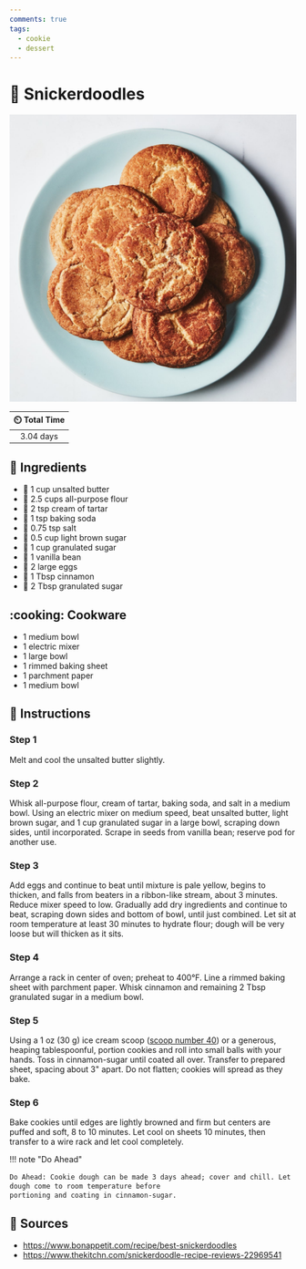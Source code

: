```yaml
---
comments: true
tags:
  - cookie
  - dessert
---
```

# :cookie: Snickerdoodles

![Snickerdoodles](../assets/images/snickerdoodles.jpg)

| :timer_clock: Total Time |
|:-----------------------: |
| 3.04 days |

## :salt: Ingredients

- :butter: 1 cup unsalted butter
- :ear_of_rice: 2.5 cups all-purpose flour
- :rice: 2 tsp cream of tartar
- :cup_with_straw: 1 tsp baking soda
- :salt: 0.75 tsp salt
- :maple_leaf: 0.5 cup light brown sugar
- :candy: 1 cup granulated sugar
- :icecream: 1 vanilla bean
- :egg: 2 large eggs
- :custard: 1 Tbsp cinnamon
- :candy: 2 Tbsp granulated sugar

## :cooking: Cookware

- 1 medium bowl
- 1 electric mixer
- 1 large bowl
- 1 rimmed baking sheet
- 1 parchment paper
- 1 medium bowl

## :pencil: Instructions

### Step 1

Melt and cool the unsalted butter slightly.

### Step 2

Whisk all-purpose flour, cream of tartar, baking soda, and salt in a medium bowl. Using an electric mixer on medium
speed, beat unsalted butter, light brown sugar, and 1 cup granulated sugar in a large bowl, scraping down sides, until
incorporated. Scrape in seeds from vanilla bean; reserve pod for another use.

### Step 3

Add eggs and continue to beat until mixture is pale yellow, begins to thicken, and falls from beaters in a ribbon-like
stream, about 3 minutes. Reduce mixer speed to low. Gradually add dry ingredients and continue to beat, scraping down
sides and bottom of bowl, until just combined. Let sit at room temperature at least 30 minutes to hydrate flour; dough
will be very loose but will thicken as it sits.

### Step 4

Arrange a rack in center of oven; preheat to 400°F. Line a rimmed baking sheet with parchment paper. Whisk cinnamon and
remaining 2 Tbsp granulated sugar in a medium bowl.

### Step 5

Using a 1 oz (30 g) ice cream scoop ([scoop number 40][1]) or a generous, heaping tablespoonful, portion cookies and roll into small balls with your
hands. Toss in cinnamon-sugar until coated all over. Transfer to prepared sheet, spacing about 3" apart. Do not flatten;
cookies will spread as they bake.

### Step 6

Bake cookies until edges are lightly browned and firm but centers are puffed and soft, 8 to 10 minutes. Let cool on
sheets 10 minutes, then transfer to a wire rack and let cool completely.

!!! note "Do Ahead"

    Do Ahead: Cookie dough can be made 3 days ahead; cover and chill. Let dough come to room temperature before
    portioning and coating in cinnamon-sugar.

## :link: Sources

- <https://www.bonappetit.com/recipe/best-snickerdoodles>
- <https://www.thekitchn.com/snickerdoodle-recipe-reviews-22969541>

[1]: <../reference/measuring.md#cookie-scoop-conversion-chart>
